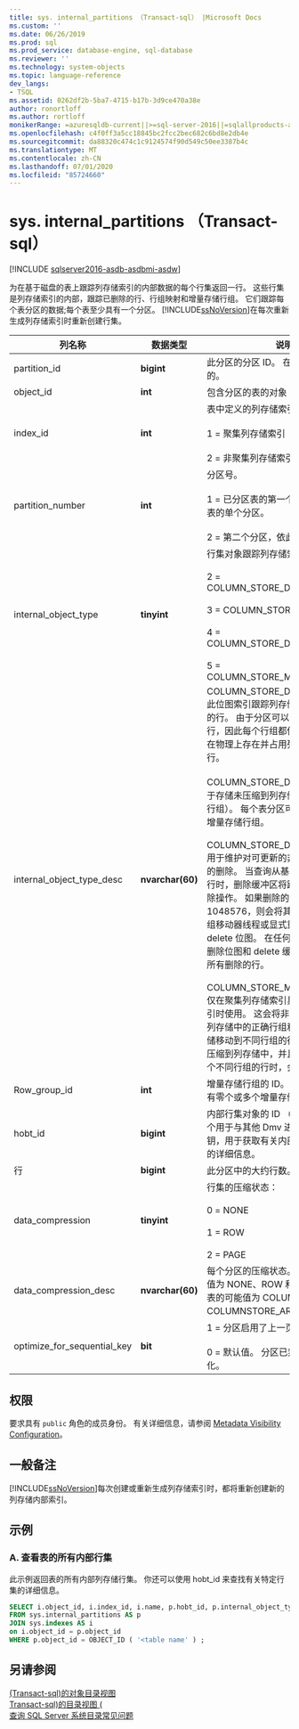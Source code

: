 ```yaml
---
title: sys. internal_partitions （Transact-sql） |Microsoft Docs
ms.custom: ''
ms.date: 06/26/2019
ms.prod: sql
ms.prod_service: database-engine, sql-database
ms.reviewer: ''
ms.technology: system-objects
ms.topic: language-reference
dev_langs:
- TSQL
ms.assetid: 0262df2b-5ba7-4715-b17b-3d9ce470a38e
author: ronortloff
ms.author: rortloff
monikerRange: =azuresqldb-current||>=sql-server-2016||=sqlallproducts-allversions||>=sql-server-linux-2017||=azuresqldb-mi-current
ms.openlocfilehash: c4f0ff3a5cc18845bc2fcc2bec682c6bd8e2db4e
ms.sourcegitcommit: da88320c474c1c9124574f90d549c50ee3387b4c
ms.translationtype: MT
ms.contentlocale: zh-CN
ms.lasthandoff: 07/01/2020
ms.locfileid: "85724660"
---
```

# <a name="sysinternal_partitions-transact-sql"></a>sys. internal_partitions （Transact-sql）
[!INCLUDE [sqlserver2016-asdb-asdbmi-asdw](../../includes/applies-to-version/sqlserver2016-asdb-asdbmi-asdw.md)]

  为在基于磁盘的表上跟踪列存储索引的内部数据的每个行集返回一行。 这些行集是列存储索引的内部，跟踪已删除的行、行组映射和增量存储行组。 它们跟踪每个表分区的数据;每个表至少具有一个分区。 [!INCLUDE[ssNoVersion](../../includes/ssnoversion-md.md)]在每次重新生成列存储索引时重新创建行集。   
  
|列名称|数据类型|说明|  
|-----------------|---------------|-----------------|  
|partition_id|**bigint**|此分区的分区 ID。 在数据库中是唯一的。|  
|object_id|**int**|包含分区的表的对象 ID。|  
|index_id|**int**|表中定义的列存储索引的索引 ID。<br /><br /> 1 = 聚集列存储索引<br /><br /> 2 = 非聚集列存储索引|  
|partition_number|**int**|分区号。<br /><br /> 1 = 已分区表的第一个分区，或未分区表的单个分区。<br /><br /> 2 = 第二个分区，依此类推。|  
|internal_object_type|**tinyint**|行集对象跟踪列存储索引的内部数据。<br /><br /> 2 = COLUMN_STORE_DELETE_BITMAP<br /><br /> 3 = COLUMN_STORE_DELTA_STORE<br /><br /> 4 = COLUMN_STORE_DELETE_BUFFER<br /><br /> 5 = COLUMN_STORE_MAPPING_INDEX|  
|internal_object_type_desc|**nvarchar(60)**|COLUMN_STORE_DELETE_BITMAP-此位图索引跟踪列存储中标记为已删除的行。 由于分区可以包含多个行组中的行，因此每个行组都使用位图。 行是仍在物理上存在并占用列存储中的空间的行。<br /><br /> COLUMN_STORE_DELTA_STORE 用于存储未压缩到列存储中的行组（称为行组）。 每个表分区可以有零个或多个增量存储行组。<br /><br /> COLUMN_STORE_DELETE_BUFFER-用于维护对可更新的非聚集列存储索引的删除。 当查询从基础行存储表中删除行时，删除缓冲区将跟踪列存储中的删除操作。 如果删除的行数超过1048576，则会将其合并回按后台元组移动器线程或显式重新组织命令的 delete 位图。  在任何给定的时间点，删除位图和 delete 缓冲区的并集表示所有删除的行。<br /><br /> COLUMN_STORE_MAPPING_INDEX-仅在聚集列存储索引具有辅助非聚集索引时使用。 这会将非聚集索引键映射到列存储中的正确行组和行 ID。 它只存储移动到不同行组的行的键;当增量行组压缩到列存储中，并且合并操作合并两个不同行组的行时，会发生这种情况。|  
|Row_group_id|**int**|增量存储行组的 ID。 每个表分区可以有零个或多个增量存储行组。|  
|hobt_id|**bigint**|内部行集对象的 ID （HoBT）。 这是一个用于与其他 Dmv 进行联接的好密钥，用于获取有关内部行集的物理特性的详细信息。|  
|行|**bigint**|此分区中的大约行数。|  
|data_compression|**tinyint**|行集的压缩状态：<br /><br /> 0 = NONE<br /><br /> 1 = ROW<br /><br /> 2 = PAGE|  
|data_compression_desc|**nvarchar(60)**|每个分区的压缩状态。 行存储表的可能值为 NONE、ROW 和 PAGE。 列存储表的可能值为 COLUMNSTORE 和 COLUMNSTORE_ARCHIVE。|  
|optimize_for_sequential_key|**bit**|1 = 分区启用了上一页插入优化。<br><br>0 = 默认值。 分区已禁用上一页插入优化。|
  
## <a name="permissions"></a>权限  
 要求具有 `public` 角色的成员身份。 有关详细信息，请参阅 [Metadata Visibility Configuration](../../relational-databases/security/metadata-visibility-configuration.md)。  
  
## <a name="general-remarks"></a>一般备注  
 [!INCLUDE[ssNoVersion](../../includes/ssnoversion-md.md)]每次创建或重新生成列存储索引时，都将重新创建新的列存储内部索引。  
  
## <a name="examples"></a>示例  
  
### <a name="a-view-all-of-the-internal-rowsets-for-a-table"></a>A. 查看表的所有内部行集  
 此示例返回表的所有内部列存储行集。 你还可以使用 hobt_id 来查找有关特定行集的详细信息。  
  
```sql  
SELECT i.object_id, i.index_id, i.name, p.hobt_id, p.internal_object_type_id, p.internal_object_type_desc  
FROM sys.internal_partitions AS p  
JOIN sys.indexes AS i  
on i.object_id = p.object_id  
WHERE p.object_id = OBJECT_ID ( '<table name' ) ;  
```  
  
## <a name="see-also"></a>另请参阅  
 [&#40;Transact-sql&#41;的对象目录视图](../../relational-databases/system-catalog-views/object-catalog-views-transact-sql.md)   
 [Transact-sql&#41;的目录视图 &#40;](../../relational-databases/system-catalog-views/catalog-views-transact-sql.md)   
 [查询 SQL Server 系统目录常见问题](../../relational-databases/system-catalog-views/querying-the-sql-server-system-catalog-faq.md)  
  
  
